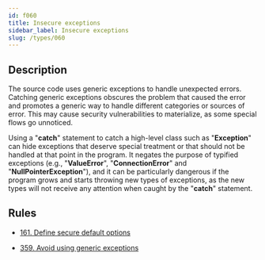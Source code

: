 ```yaml
---
id: f060
title: Insecure exceptions
sidebar_label: Insecure exceptions
slug: /types/060
---
```


## Description

The source code uses generic exceptions to handle unexpected errors.
Catching generic exceptions obscures the problem that caused the error
and promotes a generic way to handle different categories or sources of error.
This may cause security vulnerabilities to materialize,
as some special flows go unnoticed.

Using a "**catch**" statement to catch a high-level class
such as "**Exception**" can hide exceptions that deserve special treatment
or that should not be handled at that point in the program.
It negates the purpose of typified exceptions
(e.g., "**ValueError**", "**ConnectionError**" and "**NullPointerException**"),
and it can be particularly dangerous if the program grows
and starts throwing new types of exceptions,
as the new types will not receive any attention
when caught by the "**catch**" statement.

## Rules

- [161. Define secure default options](/criteria/source/161)

- [359. Avoid using generic exceptions](/criteria/source/359)
